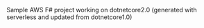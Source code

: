 Sample AWS F# project working on dotnetcore2.0 (generated with serverless and updated from dotnetcore1.0)
